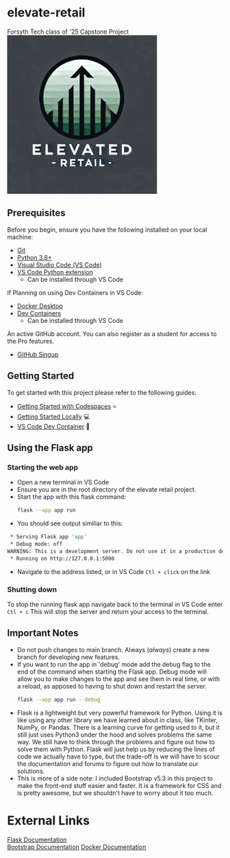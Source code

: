 # elevate-retail
Forsyth Tech class of '25 Capstone Project  
![Project Logo](static/logo.jpg)

## Prerequisites

Before you begin, ensure you have the following installed on your local machine:

- [Git](https://git-scm.com/)
- [Python 3.8+](https://www.python.org/downloads/)  <!-- Replace this with the specific version you are using -->
- [Visual Studio Code (VS Code)](https://code.visualstudio.com/)
- [VS Code Python extension](https://marketplace.visualstudio.com/items?itemName=ms-python.python)
  - Can be installed through VS Code

If Planning on using Dev Containers in VS Code:

- [Docker Desktop](https://www.docker.com/get-started/)
- [Dev Containers](https://code.visualstudio.com/docs/devcontainers/tutorial)
  - Can be installed through VS Code

An active GitHub account. You can also register as a student for access to the Pro features.

- [GitHub Singup](https://github.com/signup)

## Getting Started

To get started with this project please refer to the following guides:

- [Getting Started with Codespaces](./docs/getting_started_codespaces.md) :star:
- [Getting Started Locally](./docs/getting_started_locally.md) :computer:
- [VS Code Dev Container](./docs/getting_started_devcontainer) :whale:
  
## Using the Flask app
### Starting the web app
- Open a new terminal in VS Code
- Ensure you are in the root directory of the elevate retail project.
- Start the app with this flask command:  
  ```bash
  flask --app app run
  ```
- You should see output similiar to this:
```bash
 * Serving Flask app 'app'
 * Debug mode: off
WARNING: This is a development server. Do not use it in a production deployment. Use a production WSGI server instead.
 * Running on http://127.0.0.1:5000
```
- Navigate to the address listed, or in VS Code `Ctl + click` on the link

### Shutting down
To stop the running flask app navigate back to the terminal in VS Code enter `Ctl + c`
This will stop the server and return your access to the terminal.

## Important Notes
- Do not push changes to main branch. Always (_always_) create a new branch for developing new features.
- If you want to run the app in 'debug' mode add the debug flag to the end of the command when starting the Flask app. Debug mode will allow you to make changes to the app and see them in real time, or with a reload, as apposed to having to shut down and restart the server.  
  ```bash
  flask --app app run --debug
  ```
- Flask is a lightweight but very powerful framework for Python. Using it is like using any other library we have learned about in class, like TKinter, NumPy, or Pandas. There is a learning curve for getting used to it, but it still just uses Python3 under the hood and solves problems the same way. We still have to think through the problems and figure out how to solve them with Python. Flask will just help us by reducing the lines of code we actually have to type, but the trade-off is we will have to scour the documentation and forums to figure out how to translate our solutions.
- This is more of a side note: I included Bootstrap v5.3 in this project to make the front-end stuff easier and faster. It is a framework for CSS and is pretty awesome, but we shouldn't have to worry about it too much.

# External Links

[Flask Documentation](https://flask.palletsprojects.com/en/stable/quickstart/)  
[Bootstrap Documentation](https://getbootstrap.com/docs/5.3/getting-started/introduction/)
[Docker Documentation](https://docs.docker.com/)

